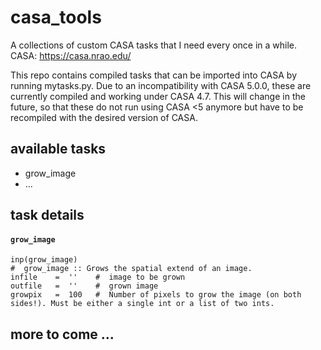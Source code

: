 # casa_tools

A collections of custom CASA tasks that I need every once in a while.
CASA: https://casa.nrao.edu/

This repo contains compiled tasks that can be imported into CASA by running mytasks.py. Due to an incompatibility with CASA 5.0.0, these are currently compiled and working under CASA 4.7. This will change in the future, so that these do not run using CASA <5 anymore but have to be recompiled with the desired version of CASA.

## available tasks

* grow_image
* ...

## task details

#### `grow_image`
```
inp(grow_image)
#  grow_image :: Grows the spatial extend of an image.
infile    =  ''    #  image to be grown
outfile   =  ''    #  grown image
growpix   =  100   #  Number of pixels to grow the image (on both sides!). Must be either a single int or a list of two ints.
```

## more to come ...
